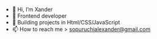 - 👋 Hi, I’m Xander
- 👀 Frontend developer 
- 🌱 Building projects in Html/CSS/JavaScript 
- 📫 How to reach me > sopuruchialexander@gmail.com
